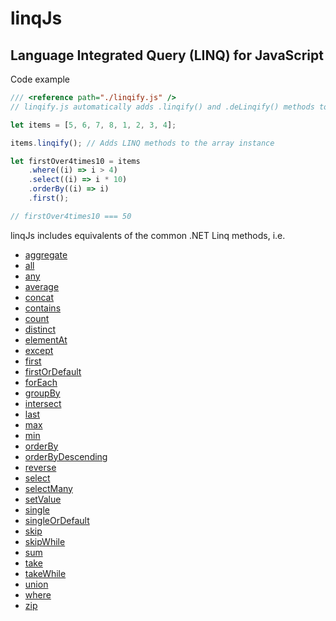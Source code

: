 # linqJs
## Language Integrated Query (LINQ) for JavaScript

Code example
```js
/// <reference path="./linqify.js" />
// linqify.js automatically adds .linqify() and .deLinqify() methods to arrays

let items = [5, 6, 7, 8, 1, 2, 3, 4];

items.linqify(); // Adds LINQ methods to the array instance

let firstOver4times10 = items
    .where((i) => i > 4)
    .select((i) => i * 10)
    .orderBy((i) => i)
    .first();

// firstOver4times10 === 50
```

linqJs includes equivalents of the common .NET Linq methods, i.e.
- [aggregate](https://learn.microsoft.com/en-us/dotnet/api/system.linq.enumerable.aggregate)
- [all](https://learn.microsoft.com/en-us/dotnet/api/system.linq.enumerable.all)
- [any](https://learn.microsoft.com/en-us/dotnet/api/system.linq.enumerable.any)
- [average](https://learn.microsoft.com/en-us/dotnet/api/system.linq.enumerable.average)
- [concat](https://learn.microsoft.com/en-us/dotnet/api/system.linq.enumerable.concat)
- [contains](https://learn.microsoft.com/en-us/dotnet/api/system.linq.enumerable.contains)
- [count](https://learn.microsoft.com/en-us/dotnet/api/system.linq.enumerable.count)
- [distinct](https://learn.microsoft.com/en-us/dotnet/api/system.linq.enumerable.distinct)
- [elementAt](https://learn.microsoft.com/en-us/dotnet/api/system.linq.enumerable.elementAt)
- [except](https://learn.microsoft.com/en-us/dotnet/api/system.linq.enumerable.except)
- [first](https://learn.microsoft.com/en-us/dotnet/api/system.linq.enumerable.first)
- [firstOrDefault](https://learn.microsoft.com/en-us/dotnet/api/system.linq.enumerable.firstOrDefault)
- [forEach](https://learn.microsoft.com/en-us/dotnet/api/system.linq.enumerable.forEach)
- [groupBy](https://learn.microsoft.com/en-us/dotnet/api/system.linq.enumerable.groupBy)
- [intersect](https://learn.microsoft.com/en-us/dotnet/api/system.linq.enumerable.intersect)
- [last](https://learn.microsoft.com/en-us/dotnet/api/system.linq.enumerable.last)
- [max](https://learn.microsoft.com/en-us/dotnet/api/system.linq.enumerable.max)
- [min](https://learn.microsoft.com/en-us/dotnet/api/system.linq.enumerable.min)
- [orderBy](https://learn.microsoft.com/en-us/dotnet/api/system.linq.enumerable.orderBy)
- [orderByDescending](https://learn.microsoft.com/en-us/dotnet/api/system.linq.enumerable.orderByDescending)
- [reverse](https://learn.microsoft.com/en-us/dotnet/api/system.linq.enumerable.reverse)
- [select](https://learn.microsoft.com/en-us/dotnet/api/system.linq.enumerable.select)
- [selectMany](https://learn.microsoft.com/en-us/dotnet/api/system.linq.enumerable.selectMany)
- [setValue](https://learn.microsoft.com/en-us/dotnet/api/system.linq.enumerable.setValue)
- [single](https://learn.microsoft.com/en-us/dotnet/api/system.linq.enumerable.single)
- [singleOrDefault](https://learn.microsoft.com/en-us/dotnet/api/system.linq.enumerable.singleOrDefault)
- [skip](https://learn.microsoft.com/en-us/dotnet/api/system.linq.enumerable.skip)
- [skipWhile](https://learn.microsoft.com/en-us/dotnet/api/system.linq.enumerable.skipWhile)
- [sum](https://learn.microsoft.com/en-us/dotnet/api/system.linq.enumerable.sum)
- [take](https://learn.microsoft.com/en-us/dotnet/api/system.linq.enumerable.take)
- [takeWhile](https://learn.microsoft.com/en-us/dotnet/api/system.linq.enumerable.takeWhile)
- [union](https://learn.microsoft.com/en-us/dotnet/api/system.linq.enumerable.union)
- [where](https://learn.microsoft.com/en-us/dotnet/api/system.linq.enumerable.where)
- [zip](https://learn.microsoft.com/en-us/dotnet/api/system.linq.enumerable.zip)


